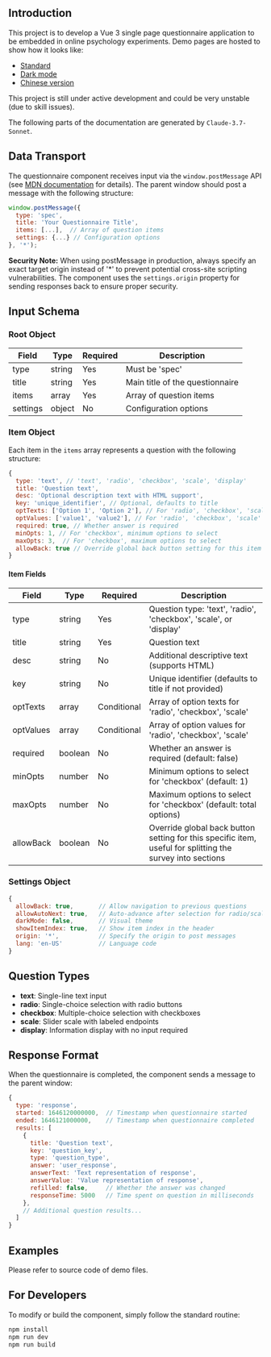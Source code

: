## Introduction

This project is to develop a Vue 3 single page questionnaire application to be embedded in online psychology experiments. Demo pages are hosted to show how it looks like:
- [Standard](https://js-exform.pages.dev/demo)
- [Dark mode](https://js-exform.pages.dev/demo-dark)
- [Chinese version](https://js-exform.pages.dev/demo-cn)

This project is still under active development and could be very unstable (due to skill issues).

The following parts of the documentation are generated by `Claude-3.7-Sonnet`.

## Data Transport

The questionnaire component receives input via the `window.postMessage` API (see [MDN documentation](https://developer.mozilla.org/en-US/docs/Web/API/Window/postMessage) for details). The parent window should post a message with the following structure:

```javascript
window.postMessage({
  type: 'spec',
  title: 'Your Questionnaire Title',
  items: [...],  // Array of question items
  settings: {...} // Configuration options
}, '*');
```

**Security Note:** When using postMessage in production, always specify an exact target origin instead of '*' to prevent potential cross-site scripting vulnerabilities. The component uses the `settings.origin` property for sending responses back to ensure proper security.

## Input Schema

### Root Object

| Field | Type | Required | Description |
|-------|------|----------|-------------|
| type | string | Yes | Must be 'spec' |
| title | string | Yes | Main title of the questionnaire |
| items | array | Yes | Array of question items |
| settings | object | No | Configuration options |

### Item Object

Each item in the `items` array represents a question with the following structure:

```javascript
{
  type: 'text', // 'text', 'radio', 'checkbox', 'scale', 'display'
  title: 'Question text',
  desc: 'Optional description text with HTML support',
  key: 'unique_identifier', // Optional, defaults to title
  optTexts: ['Option 1', 'Option 2'], // For 'radio', 'checkbox', 'scale'
  optValues: ['value1', 'value2'], // For 'radio', 'checkbox', 'scale'
  required: true, // Whether answer is required
  minOpts: 1, // For 'checkbox', minimum options to select
  maxOpts: 3,  // For 'checkbox', maximum options to select
  allowBack: true // Override global back button setting for this item
}
```

#### Item Fields

| Field | Type | Required | Description |
|-------|------|----------|-------------|
| type | string | Yes | Question type: 'text', 'radio', 'checkbox', 'scale', or 'display' |
| title | string | Yes | Question text |
| desc | string | No | Additional descriptive text (supports HTML) |
| key | string | No | Unique identifier (defaults to title if not provided) |
| optTexts | array | Conditional | Array of option texts for 'radio', 'checkbox', 'scale' |
| optValues | array | Conditional | Array of option values for 'radio', 'checkbox', 'scale' |
| required | boolean | No | Whether an answer is required (default: false) |
| minOpts | number | No | Minimum options to select for 'checkbox' (default: 1) |
| maxOpts | number | No | Maximum options to select for 'checkbox' (default: total options) |
| allowBack | boolean | No | Override global back button setting for this specific item, useful for splitting the survey into sections |

### Settings Object

```javascript
{
  allowBack: true,       // Allow navigation to previous questions
  allowAutoNext: true,   // Auto-advance after selection for radio/scale
  darkMode: false,       // Visual theme
  showItemIndex: true,   // Show item index in the header
  origin: '*',           // Specify the origin to post messages
  lang: 'en-US'          // Language code
}
```

## Question Types

- **text**: Single-line text input
- **radio**: Single-choice selection with radio buttons
- **checkbox**: Multiple-choice selection with checkboxes
- **scale**: Slider scale with labeled endpoints
- **display**: Information display with no input required

## Response Format

When the questionnaire is completed, the component sends a message to the parent window:

```javascript
{
  type: 'response',
  started: 1646120000000,  // Timestamp when questionnaire started
  ended: 1646121000000,    // Timestamp when questionnaire completed
  results: [
    {
      title: 'Question text',
      key: 'question_key',
      type: 'question_type',
      answer: 'user_response',
      answerText: 'Text representation of response',
      answerValue: 'Value representation of response',
      refilled: false,     // Whether the answer was changed
      responseTime: 5000   // Time spent on question in milliseconds
    },
    // Additional question results...
  ]
}
```

## Examples

Please refer to source code of demo files.

## For Developers

To modify or build the component, simply follow the standard routine:

```sh
npm install
npm run dev
npm run build
```